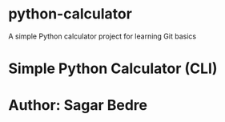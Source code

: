 # python-calculator
A simple Python calculator project for learning Git basics
# Simple Python Calculator (CLI)
# Author: Sagar Bedre

